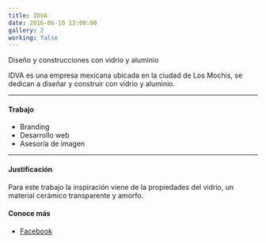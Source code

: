 ```yaml
---
title: IDVA
date: 2016-06-10 12:00:00
gallery: 2
working: false
---
```

<p class="lead">
	Diseño y construcciones con vidrio y aluminio
</p>

IDVA es una empresa mexicana ubicada en la ciudad de Los Mochis, se dedican a diseñar y construir con vidrio y aluminio.

---

#### Trabajo
- Branding
- Desarrollo web
- Asesoría de imagen

---

#### Justificación
Para este trabajo la inspiración viene de la propiedades del vidrio, un material cerámico transparente y amorfo.

#### Conoce más
- [Facebook]()